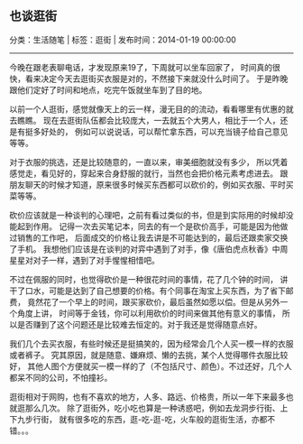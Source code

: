 ## 也谈逛街

分类：生活随笔 | 标签：逛街 | 发布时间：2014-01-19 00:00:00

___

今晚在跟老表聊电话，才发现原来19了，下周就可以坐车回家了，
时间真的很快，看来决定今天去逛街买衣服是对的，不然接下来就没什么时间了。
于是昨晚跟他们定好了时间和地点，吃完午饭就坐车到了目的地。

以前一个人逛街，感觉就像天上的云一样，漫无目的的流动，看看哪里有优惠的就去瞧瞧。
现在去逛街队伍都会比较庞大，一去就五个大男人，相比于一个人，还是有挺多好处的，
例如可以说说话，可以帮忙拿东西，可以充当镜子给自己意见等等。

对于衣服的挑选，还是比较随意的，一直以来，审美细胞就没有多少，
所以凭着感觉走，看见好的，穿起来合身舒服的就行，当然也会把价格元素考虑进去。
跟朋友聊天的时候才知道，原来很多时候买东西都可以砍价的，例如买衣服、平时买菜等等。

砍价应该就是一种谈判的心理吧，之前有看过类似的书，但是到实际用的时候却没能起到作用。
记得一次去买笔记本，同去的有一个是砍价高手，可能是因为他做过销售的工作吧，
后面成交的价格让我去讲是不可能达到的，最后还跟卖家交换了手机。
我想他们应该是在谈判的对弈中遇到了对手，像《唐伯虎点秋香》中周星星对对子一样，遇到了对手惺惺相惜吧。

不过在佩服的同时，也觉得砍价是一种很花时间的事情，花了几个钟的时间，
讲干了口水，可能是达到了自己想要的价格。有个同事在淘宝上买东西，为了省下邮费，
竟然花了一个早上的时间，跟买家砍价，最后虽然如愿以偿。但是从另外一个角度上讲，
时间等于金钱，你可以利用砍价的时间来做其他有意义的事情，
所以是否赚到了这个问题还是比较难去恒定的。对于我还是觉得随意点好。

我们几个去买衣服，有些时候还是挺搞笑的，因为经常会几个人买一模一样的衣服或者裤子。
究其原因，就是随意、嫌麻烦、懒的去挑，某个人觉得哪件衣服比较好，
其他人图个方便就买一模一样的了（不包括尺寸、颜色）。不过还好，几个人都呆不同的公司，不怕撞衫。

逛街相对于网购，也有不喜欢的地方，人多、路远、价格贵，所以一年下来最多也就逛那么几次。
除了逛街外，吃小吃也算是一种诱惑吧，例如去龙洞步行街、上下九步行街，
就有很多吃的东西，逛-吃-逛-吃，火车般的逛街生活，亦都不错。。。